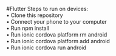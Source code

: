 #Flutter
Steps to run on devices: <br>
• Clone this repository <br>
• Connect your phone to your computer <br>
• Run npm install <br>
• Run ionic cordova platform rm android <br>
• Run ionic cordova platform add android <br>
• Run ionic cordova run android <br>
